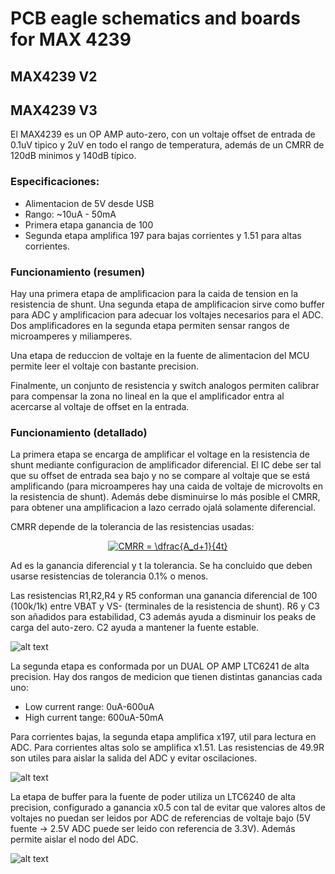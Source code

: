 # PCB eagle schematics and boards for MAX 4239

## MAX4239 V2

## MAX4239 V3

El MAX4239 es un OP AMP auto-zero, con un voltaje offset de entrada de 0.1uV tipico y 2uV en todo el rango de temperatura, además de un CMRR de  120dB minimos y 140dB típico.

### Especificaciones:
- Alimentacion de 5V desde USB
- Rango: ~10uA - 50mA
- Primera etapa ganancia de 100
- Segunda etapa amplifica 197 para bajas corrientes y 1.51 para altas corrientes.

### Funcionamiento (resumen)

Hay una primera etapa de amplificacion para la caida de tension en la resistencia de shunt. Una segunda etapa de amplificacion sirve como buffer para ADC y amplificacion para adecuar los voltajes necesarios para el ADC. Dos amplificadores en la segunda etapa permiten sensar rangos de microamperes y miliamperes.

Una etapa de reduccion de voltaje en la fuente de alimentacion del MCU permite leer el voltaje con bastante precision.

Finalmente, un conjunto de resistencia y switch analogos permiten calibrar para compensar la zona no lineal en la que el amplificador entra al acercarse al voltaje de offset en la entrada.

### Funcionamiento (detallado)

La primera etapa se encarga de amplificar el voltage en la resistencia de shunt mediante configuracion de amplificador diferencial. El IC debe ser tal que su offset de entrada sea bajo y no se compare al voltaje que se está amplificando (para microamperes hay una caida de voltaje de microvolts en la resistencia de shunt). Además debe disminuirse lo más posible el CMRR, para obtener una amplificacion a lazo cerrado ojalá solamente diferencial.

CMRR depende de la tolerancia de las resistencias usadas:

<div align="center">
<a href="http://www.codecogs.com/eqnedit.php?latex=CMRR&space;=&space;\dfrac{A_d&plus;1}{4t}" target="_blank"><img src="http://latex.codecogs.com/gif.latex?CMRR&space;=&space;\dfrac{A_d&plus;1}{4t}" title="CMRR = \dfrac{A_d+1}{4t}" /></a></div>

Ad es la ganancia diferencial y t la tolerancia. Se ha concluido que deben usarse resistencias de tolerancia 0.1% o menos.

Las resistencias R1,R2,R4 y R5 conforman una ganancia diferencial de 100 (100k/1k) entre VBAT y VS- (terminales de la resistencia de shunt). R6 y C3 son añadidos para estabilidad, C3 además ayuda a disminuir los peaks de carga del auto-zero. C2 ayuda a mantener la fuente estable.

![alt text](https://github.com/jpfutalef/Current-Measurement-Board/blob/master/pcb_layout/PCB/MAX4239/Images/IM2.png)

La segunda etapa es conformada por un DUAL OP AMP LTC6241 de alta precision. Hay dos rangos de medicion que tienen distintas ganancias cada uno:
- Low current range: 0uA-600uA
- High current tange: 600uA-50mA

Para corrientes bajas, la segunda etapa amplifica x197, util para lectura en ADC. Para corrientes altas solo se amplifica x1.51. Las resistencias de 49.9R son utiles para aislar la salida del ADC y evitar oscilaciones.

![alt text](https://github.com/jpfutalef/Current-Measurement-Board/blob/master/pcb_layout/PCB/MAX4239/Images/IM5.png)

La etapa de buffer para la fuente de poder utiliza un LTC6240 de alta precision, configurado a ganancia x0.5 con tal de evitar que valores altos de voltajes no puedan ser leidos por ADC de referencias de voltaje bajo (5V fuente -> 2.5V ADC puede ser leido con referencia de 3.3V). Además permite aislar el nodo del ADC.

![alt text](https://github.com/jpfutalef/Current-Measurement-Board/blob/master/pcb_layout/PCB/MAX4239/Images/IM3.png)
